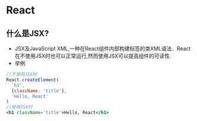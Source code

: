 # React
## 什么是JSX?
- JSX及JavaScript XML,一种在React组件内部构建标签的类XML语法．React在不使用JSX时也可以正常运行,然而使用JSX可以提高组件的可读性.
- 举例
~~~jsx
//不使用JSX时
React.createElement(
  'h1',
  {className: 'title'},
  'Hello, React'
)
//使用JSX时
<h1 className='title'>Hello, React</h1>
~~~